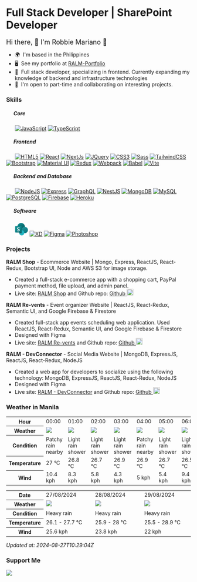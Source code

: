 # Full Stack Developer | SharePoint Developer

<font size="4">Hi there, 👋 I'm Robbie Mariano 🤖 </font>

- 🌍  I'm based in the Philippines
- 🖥️  See my portfolio at <a target="_blank" rel="noreferrer" href='https://robbiemariano-portfolio.netlify.app'>RALM-Portfolio</a>
- 🧠  Full stack developer, specializing in frontend. Currently expanding my knowledge of backend and infrastructure technologies
- 🤝  I'm open to part-time and collaborating on interesting projects.

### Skills

##### &nbsp;&nbsp;&nbsp;&nbsp;&nbsp;&nbsp;Core

&nbsp;&nbsp;&nbsp;&nbsp;&nbsp;&nbsp;<a href="https://developer.mozilla.org/en-US/docs/Web/JavaScript" target="_blank" rel="noreferrer"><img src="https://raw.githubusercontent.com/danielcranney/readme-generator/main/public/icons/skills/javascript-colored.svg" width="36" height="36" alt="JavaScript" /></a>
<a href="https://www.typescriptlang.org/" target="_blank" rel="noreferrer"><img src="https://raw.githubusercontent.com/danielcranney/readme-generator/main/public/icons/skills/typescript-colored.svg" width="36" height="36" alt="TypeScript" /></a>

##### &nbsp;&nbsp;&nbsp;&nbsp;&nbsp;&nbsp;Frontend

&nbsp;&nbsp;&nbsp;&nbsp;&nbsp;&nbsp;<a href="https://developer.mozilla.org/en-US/docs/Glossary/HTML5" target="_blank" rel="noreferrer"><img src="https://raw.githubusercontent.com/danielcranney/readme-generator/main/public/icons/skills/html5-colored.svg" width="36" height="36" alt="HTML5" /></a>
<a href="https://reactjs.org/" target="_blank" rel="noreferrer"><img src="https://raw.githubusercontent.com/danielcranney/readme-generator/main/public/icons/skills/react-colored.svg" width="36" height="36" alt="React" /></a>
<a href="https://nextjs.org/docs" target="_blank" rel="noreferrer"><img src="https://raw.githubusercontent.com/danielcranney/readme-generator/main/public/icons/skills/nextjs-colored.svg" width="36" height="36" alt="NextJs" /></a>
<a href="https://jquery.com/" target="_blank" rel="noreferrer"><img src="https://raw.githubusercontent.com/danielcranney/readme-generator/main/public/icons/skills/jquery-colored.svg" width="36" height="36" alt="JQuery" /></a>
<a href="https://www.w3.org/TR/CSS/#css" target="_blank" rel="noreferrer"><img src="https://raw.githubusercontent.com/danielcranney/readme-generator/main/public/icons/skills/css3-colored.svg" width="36" height="36" alt="CSS3" /></a>
<a href="https://sass-lang.com/" target="_blank" rel="noreferrer"><img src="https://raw.githubusercontent.com/danielcranney/readme-generator/main/public/icons/skills/sass-colored.svg" width="36" height="36" alt="Sass" /></a>
<a href="https://tailwindcss.com/" target="_blank" rel="noreferrer"><img src="https://raw.githubusercontent.com/danielcranney/readme-generator/main/public/icons/skills/tailwindcss-colored.svg" width="36" height="36" alt="TailwindCSS" /></a>
<a href="https://getbootstrap.com/" target="_blank" rel="noreferrer"><img src="https://raw.githubusercontent.com/danielcranney/readme-generator/main/public/icons/skills/bootstrap-colored.svg" width="36" height="36" alt="Bootstrap" /></a>
<a href="https://mui.com/" target="_blank" rel="noreferrer"><img src="https://raw.githubusercontent.com/danielcranney/readme-generator/main/public/icons/skills/materialui-colored.svg" width="36" height="36" alt="Material UI" /></a>
<a href="https://redux.js.org/" target="_blank" rel="noreferrer"><img src="https://raw.githubusercontent.com/danielcranney/readme-generator/main/public/icons/skills/redux-colored.svg" width="36" height="36" alt="Redux" /></a>
<a href="https://webpack.js.org/" target="_blank" rel="noreferrer"><img src="https://raw.githubusercontent.com/danielcranney/readme-generator/main/public/icons/skills/webpack-colored.svg" width="36" height="36" alt="Webpack" /></a>
<a href="https://babeljs.io/" target="_blank" rel="noreferrer"><img src="https://raw.githubusercontent.com/danielcranney/readme-generator/main/public/icons/skills/babel-colored.svg" width="36" height="36" alt="Babel" /></a>
<a href="https://vitejs.dev/" target="_blank" rel="noreferrer"><img src="https://raw.githubusercontent.com/danielcranney/readme-generator/main/public/icons/skills/vite-colored.svg" width="36" height="36" alt="Vite" /></a>

##### &nbsp;&nbsp;&nbsp;&nbsp;&nbsp;&nbsp;Backend and Database

&nbsp;&nbsp;&nbsp;&nbsp;&nbsp;&nbsp;<a href="https://nodejs.org/en/" target="_blank" rel="noreferrer"><img src="https://raw.githubusercontent.com/danielcranney/readme-generator/main/public/icons/skills/nodejs-colored.svg" width="36" height="36" alt="NodeJS" /></a>
<a href="https://expressjs.com/" target="_blank" rel="noreferrer"><img src="https://raw.githubusercontent.com/danielcranney/readme-generator/main/public/icons/skills/express-colored.svg" width="36" height="36" alt="Express" /></a>
<a href="https://graphql.org/" target="_blank" rel="noreferrer"><img src="https://raw.githubusercontent.com/danielcranney/readme-generator/main/public/icons/skills/graphql-colored.svg" width="36" height="36" alt="GraphQL" /></a>
<a href="https://docs.nestjs.com/" target="_blank" rel="noreferrer"><img src="https://raw.githubusercontent.com/danielcranney/readme-generator/main/public/icons/skills/nestjs-colored.svg" width="36" height="36" alt="NestJS" /></a>
<a href="https://www.mongodb.com/" target="_blank" rel="noreferrer"><img src="https://raw.githubusercontent.com/danielcranney/readme-generator/main/public/icons/skills/mongodb-colored.svg" width="36" height="36" alt="MongoDB" /></a>
<a href="https://www.mysql.com/" target="_blank" rel="noreferrer"><img src="https://raw.githubusercontent.com/danielcranney/readme-generator/main/public/icons/skills/mysql-colored.svg" width="36" height="36" alt="MySQL" /></a>
<a href="https://www.postgresql.org/" target="_blank" rel="noreferrer"><img src="https://raw.githubusercontent.com/danielcranney/readme-generator/main/public/icons/skills/postgresql-colored.svg" width="36" height="36" alt="PostgreSQL" /></a>
<a href="https://firebase.google.com/" target="_blank" rel="noreferrer"><img src="https://raw.githubusercontent.com/danielcranney/readme-generator/main/public/icons/skills/firebase-colored.svg" width="36" height="36" alt="Firebase" /></a>
<a href="https://www.heroku.com/" target="_blank" rel="noreferrer"><img src="https://raw.githubusercontent.com/danielcranney/readme-generator/main/public/icons/skills/heroku-colored.svg" width="36" height="36" alt="Heroku" /></a>

##### &nbsp;&nbsp;&nbsp;&nbsp;&nbsp;&nbsp;Software

&nbsp;&nbsp;&nbsp;&nbsp;&nbsp;&nbsp;<a href="https://www.adobe.com/uk/products/photoshop.html" target="_blank" rel="noreferrer"><img src="https://github.com/RMrobb1e/RMrobb1e/blob/main/images/sp.png" width="36" height="36" alt="SharePoint" /></a>
<a href="https://www.adobe.com/uk/products/xd.html" target="_blank" rel="noreferrer"><img src="https://raw.githubusercontent.com/danielcranney/readme-generator/main/public/icons/skills/xd-colored.svg" width="36" height="36" alt="XD" /></a>
<a href="https://www.figma.com/" target="_blank" rel="noreferrer"><img src="https://raw.githubusercontent.com/danielcranney/readme-generator/main/public/icons/skills/figma-colored.svg" width="36" height="36" alt="Figma" /></a>
<a href="https://www.adobe.com/uk/products/photoshop.html" target="_blank" rel="noreferrer"><img src="https://raw.githubusercontent.com/danielcranney/readme-generator/main/public/icons/skills/photoshop-colored.svg" width="36" height="36" alt="Photoshop" /></a>

### Projects

<b>RALM Shop</b> - Ecommerce Website | Mongo, Express, ReactJS, React-Redux, Bootstrap UI, Node and AWS S3 for image storage.

- Created a full-stack e-commerce app with a shopping cart, PayPal payment method, file upload, and admin panel.
- Live site: <a href="[https://ralm-revents-c7c22.web.app//](https://ralm-shop.onrender.com/)">RALM Shop</a> and Github repo: <a href="https://github.com/RMrobb1e/ralm-shop" />Github&nbsp;<img width="18" height="18" src="https://upload.wikimedia.org/wikipedia/commons/thumb/c/c2/GitHub_Invertocat_Logo.svg/1024px-GitHub_Invertocat_Logo.svg.png"/><a/>

<b>RALM Re-vents</b> - Event organizer Website | ReactJS, React-Redux, Semantic UI, and Google Firebase & Firestore

- Created full-stack app events scheduling web application. Used ReactJS, React-Redux, Semantic UI, and Google Firebase & Firestore
- Designed with Figma
- Live site: <a href="https://ralm-revents-c7c22.web.app//">RALM Re-vents</a> and Github repo: <a href="https://github.com/RMrobb1e/RALM-revents" />Github&nbsp;<img width="18" height="18" src="https://upload.wikimedia.org/wikipedia/commons/thumb/c/c2/GitHub_Invertocat_Logo.svg/1024px-GitHub_Invertocat_Logo.svg.png"/><a/>

<b>RALM - DevConnector</b> - Social Media Website | MongoDB, ExpressJS, ReactJS, React-Redux, NodeJS

- Created a web app for developers to socialize using the following technology: MongoDB, ExpressJS, ReactJS, React-Redux, NodeJS
- Designed with Figma
- Live site: <a href="https://ralm-devconnector.herokuapp.com//">RALM - DevConnector</a> and Github repo: <a href="#" />Github&nbsp;<img width="18" height="18" src="https://upload.wikimedia.org/wikipedia/commons/thumb/c/c2/GitHub_Invertocat_Logo.svg/1024px-GitHub_Invertocat_Logo.svg.png"/><a/>

### Weather in Manila


<table>
    <tr>
        <th>Hour</th>
        <td>00:00</td><td>01:00</td><td>02:00</td><td>03:00</td><td>04:00</td><td>05:00</td><td>06:00</td><td>07:00</td><td>08:00</td><td>09:00</td><td>10:00</td><td>11:00</td><td>12:00</td><td>13:00</td><td>14:00</td><td>15:00</td><td>16:00</td><td>17:00</td><td>18:00</td><td>19:00</td><td>20:00</td><td>21:00</td><td>22:00</td><td>23:00</td>
    </tr>
    <tr>
        <th>Weather</th>
        <td><img src="https://cdn.weatherapi.com/weather/64x64/night/176.png"></img></td><td><img src="https://cdn.weatherapi.com/weather/64x64/night/353.png"></img></td><td><img src="https://cdn.weatherapi.com/weather/64x64/night/353.png"></img></td><td><img src="https://cdn.weatherapi.com/weather/64x64/night/353.png"></img></td><td><img src="https://cdn.weatherapi.com/weather/64x64/night/176.png"></img></td><td><img src="https://cdn.weatherapi.com/weather/64x64/night/353.png"></img></td><td><img src="https://cdn.weatherapi.com/weather/64x64/day/353.png"></img></td><td><img src="https://cdn.weatherapi.com/weather/64x64/day/353.png"></img></td><td><img src="https://cdn.weatherapi.com/weather/64x64/day/176.png"></img></td><td><img src="https://cdn.weatherapi.com/weather/64x64/day/353.png"></img></td><td><img src="https://cdn.weatherapi.com/weather/64x64/day/353.png"></img></td><td><img src="https://cdn.weatherapi.com/weather/64x64/day/353.png"></img></td><td><img src="https://cdn.weatherapi.com/weather/64x64/day/353.png"></img></td><td><img src="https://cdn.weatherapi.com/weather/64x64/day/353.png"></img></td><td><img src="https://cdn.weatherapi.com/weather/64x64/day/353.png"></img></td><td><img src="https://cdn.weatherapi.com/weather/64x64/day/353.png"></img></td><td><img src="https://cdn.weatherapi.com/weather/64x64/day/353.png"></img></td><td><img src="https://cdn.weatherapi.com/weather/64x64/day/353.png"></img></td><td><img src="https://cdn.weatherapi.com/weather/64x64/night/116.png"></img></td><td><img src="https://cdn.weatherapi.com/weather/64x64/night/353.png"></img></td><td><img src="https://cdn.weatherapi.com/weather/64x64/night/176.png"></img></td><td><img src="https://cdn.weatherapi.com/weather/64x64/night/176.png"></img></td><td><img src="https://cdn.weatherapi.com/weather/64x64/night/263.png"></img></td><td><img src="https://cdn.weatherapi.com/weather/64x64/night/353.png"></img></td>
    </tr>
    <tr>
        <th>Condition</th>
        <td width="200px">Patchy rain nearby</td><td width="200px">Light rain shower</td><td width="200px">Light rain shower</td><td width="200px">Light rain shower</td><td width="200px">Patchy rain nearby</td><td width="200px">Light rain shower</td><td width="200px">Light rain shower</td><td width="200px">Light rain shower</td><td width="200px">Patchy rain nearby</td><td width="200px">Light rain shower</td><td width="200px">Light rain shower</td><td width="200px">Light rain shower</td><td width="200px">Light rain shower</td><td width="200px">Light rain shower</td><td width="200px">Light rain shower</td><td width="200px">Light rain shower</td><td width="200px">Light rain shower</td><td width="200px">Light rain shower</td><td width="200px">Partly cloudy</td><td width="200px">Light rain shower</td><td width="200px">Patchy rain nearby</td><td width="200px">Patchy rain nearby</td><td width="200px">Patchy light drizzle</td><td width="200px">Light rain shower</td>
    </tr>
    <tr>
        <th>Temperature</th>
        <td>27 °C</td><td>26.8 °C</td><td>26.7 °C</td><td>26.9 °C</td><td>26.9 °C</td><td>26.7 °C</td><td>26.5 °C</td><td>26.6 °C</td><td>26.8 °C</td><td>27.5 °C</td><td>27.4 °C</td><td>27.3 °C</td><td>27.6 °C</td><td>27.5 °C</td><td>27.1 °C</td><td>27 °C</td><td>27 °C</td><td>26.7 °C</td><td>29 °C</td><td>26.3 °C</td><td>26.4 °C</td><td>26.5 °C</td><td>26.4 °C</td><td>26.2 °C</td>
    </tr>
    <tr>
        <th>Wind</th>
        <td>10.4 kph</td><td>8.3 kph</td><td>5.8 kph</td><td>4.3 kph</td><td>5 kph</td><td>5.4 kph</td><td>9.4 kph</td><td>11.5 kph</td><td>12.2 kph</td><td>15.8 kph</td><td>17.6 kph</td><td>20.2 kph</td><td>22 kph</td><td>24.5 kph</td><td>24.8 kph</td><td>23.4 kph</td><td>20.2 kph</td><td>18.4 kph</td><td>11.2 kph</td><td>19.1 kph</td><td>17.3 kph</td><td>14.8 kph</td><td>12.6 kph</td><td>11.5 kph</td>
    </tr>
</table>


<table>
    <tr>
        <th>Date</th>
        <td>27/08/2024</td><td>28/08/2024</td><td>29/08/2024</td>
    </tr>
    <tr>
        <th>Weather</th>
        <td><img src="https://cdn.weatherapi.com/weather/64x64/day/308.png"/></td><td><img src="https://cdn.weatherapi.com/weather/64x64/day/308.png"/></td><td><img src="https://cdn.weatherapi.com/weather/64x64/day/308.png"/></td>
    </tr>
    <tr>
        <th>Condition</th>
        <td width="200px">Heavy rain</td><td width="200px">Heavy rain</td><td width="200px">Heavy rain</td>
    </tr>
    <tr>
        <th>Temperature</th>
        <td>26.1 -  27.7 °C</td><td>25.9 -  28 °C</td><td>25.5 -  28.9 °C</td>
    </tr>
    <tr>
        <th>Wind</th>
        <td>25.6 kph</td><td>23.8 kph</td><td>22 kph</td>
    </tr>
</table>

<em>Updated at: 2024-08-27T10:29:04Z</em>


### Support Me

<a href="https://www.buymeacoffee.com/ralmariano"><img src="https://cdn.buymeacoffee.com/buttons/v2/default-yellow.png" width="200" /></a>
